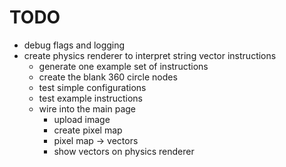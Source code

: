 # TODO

- debug flags and logging
- create physics renderer to interpret string vector instructions
    - generate one example set of instructions
    - create the blank 360 circle nodes
    - test simple configurations
    - test example instructions
    - wire into the main page
        - upload image
        - create pixel map
        - pixel map -> vectors
        - show vectors on physics renderer
